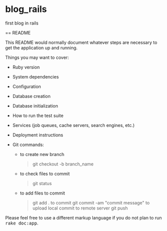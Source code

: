 # blog_rails
first blog in rails


== README

This README would normally document whatever steps are necessary to get the
application up and running.

Things you may want to cover:

* Ruby version

* System dependencies

* Configuration

* Database creation

* Database initialization

* How to run the test suite

* Services (job queues, cache servers, search engines, etc.)

* Deployment instructions

* Git commands:
	- to create new branch
		> git checkout -b branch_name
	- to check files to commit
		> git status
	- to add files to commit
		> git add .
	to commit
		> git commit -am "commit message"
	to upload local commit to remote server
		> git push


Please feel free to use a different markup language if you do not plan to run
<tt>rake doc:app</tt>.
